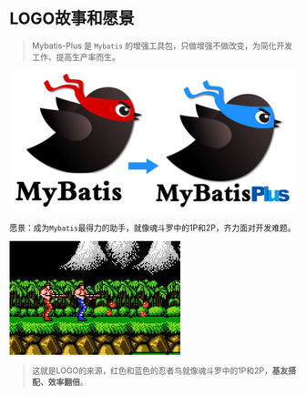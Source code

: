 # LOGO故事和愿景

> Mybatis-Plus 是 `Mybatis` 的增强工具包，只做增强不做改变，为简化开发工作、提高生产率而生。

![mybati-to-plus](https://raw.githubusercontent.com/baomidou/logo/master/mp.png "mybatis-to-plus")

愿景：成为`Mybatis`最得力的助手，就像魂斗罗中的1P和2P，齐力面对开发难题。

![contra](../../assets/contra.jpg)

> 这就是LOGO的来源，红色和蓝色的忍者鸟就像魂斗罗中的1P和2P，**基友搭配、效率翻倍**。
